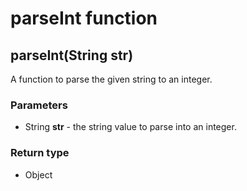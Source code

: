 parseInt function
=================
parseInt(String **str**)
------------------------

A function to parse the given string to an integer.

### Parameters

- String **str** - the string value to parse into an integer.

### Return type

- Object



